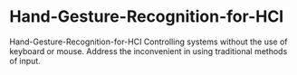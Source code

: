 # Hand-Gesture-Recognition-for-HCI
Hand-Gesture-Recognition-for-HCI Controlling systems without the use of keyboard or mouse. Address the inconvenient in using traditional methods of input.
